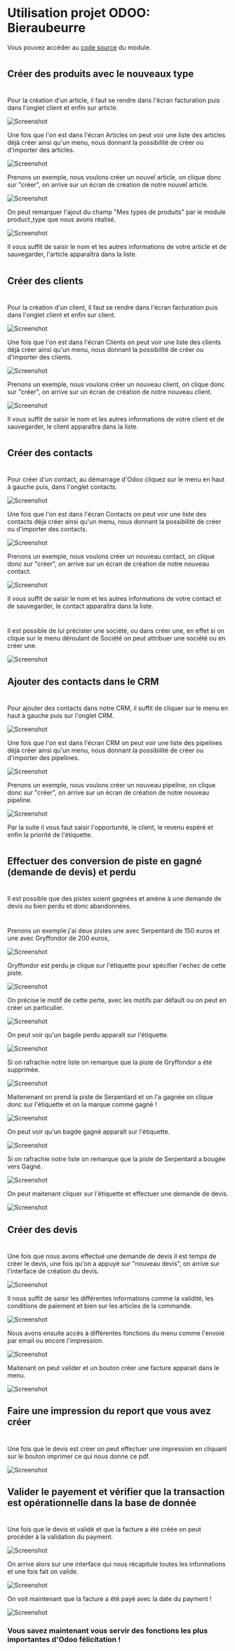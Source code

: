 # Utilisation projet ODOO: Bieraubeurre

Vous pouvez accéder au [code source](https://github.com/pierre-roman/Projet-Odoo-Type-Product) du module.

#

## Créer des produits avec le nouveaux type

#

Pour la création d'un article, il faut se rendre dans l'écran facturation puis dans l'onglet client et enfin sur article.

![Screenshot](img/menu_article.PNG)

Une fois que l'on est dans l'écran Articles on peut voir une liste des articles déjà créer ainsi qu'un menu, nous donnant la possibilité de créer ou d'importer des articles.

![Screenshot](img/liste_article.PNG)

Prenons un exemple, nous voulons créer un nouvel article, on clique donc sur "créer", on arrive sur un écran de création de notre nouvel article.

![Screenshot](img/ecran_article.PNG)

On peut remarquer l'ajout du champ "Mes types de produits" par le module product_type que nous avons réalisé.

![Screenshot](img/type_article.png)

Il vous suffit de saisir le nom et les autres informations de votre article et de sauvegarder, l'article apparaîtra dans la liste.

#

## Créer des clients

#

Pour la création d'un client, il faut se rendre dans l'écran facturation puis dans l'onglet client et enfin sur client.

![Screenshot](img/menu_client.PNG)

Une fois que l'on est dans l'écran Clients on peut voir une liste des clients déjà créer ainsi qu'un menu, nous donnant la possibilité de créer ou d'importer des clients.

![Screenshot](img/liste_client.PNG)

Prenons un exemple, nous voulons créer un nouveau client, on clique donc sur "créer", on arrive sur un écran de création de notre nouveau client.

![Screenshot](img/ecran_client.PNG)

Il vous suffit de saisir le nom et les autres informations de votre client et de sauvegarder, le client apparaîtra dans la liste.

#

## Créer des contacts

#

Pour créer d'un contact, au démarrage d'Odoo cliquez sur le menu en haut à gauche puis, dans l'onglet contacts.

![Screenshot](img/menu_contact.PNG)

Une fois que l'on est dans l'écran Contacts on peut voir une liste des contacts déjà créer ainsi qu'un menu, nous donnant la possibilité de créer ou d'importer des contacts.

![Screenshot](img/liste_contact.PNG)

Prenons un exemple, nous voulons créer un nouveau contact, on clique donc sur "créer", on arrive sur un écran de création de notre nouveau contact.

![Screenshot](img/ecran_contact.PNG)

Il vous suffit de saisir le nom et les autres informations de votre contact et de sauvegarder, le contact apparaîtra dans la liste.

#

Il est possible de lui précister une société, ou dans créer une, en effet si on clique sur le menu déroulant de Société on peut attribuer une société ou en créer une.

![Screenshot](img/champ_societe.png)

## Ajouter des contacts dans le CRM

#

Pour ajouter des contacts dans notre CRM, il suffit de cliquer sur le menu en haut à gauche puis sur l'onglet CRM.

![Screenshot](img/menu_CRM.PNG)

Une fois que l'on est dans l'écran CRM on peut voir une liste des pipelines déjà créer ainsi qu'un menu, nous donnant la possibilité de créer ou d'importer des pipelines.

![Screenshot](img/liste_CRM.PNG)

Prenons un exemple, nous voulons créer un nouveau pipeline, on clique donc sur "créer", on arrive sur un écran de création de notre nouveau pipeline.

![Screenshot](img/ecran_CRM.PNG)

Par la suite il vous faut saisir l'opportunité, le client, le revenu espéré et enfin la priorité de l'étiquette.

#

## Effectuer des conversion de piste en gagné (demande de devis) et perdu

#

Il est possible que des pistes soient gagnées et amène à une demande de devis ou bien perdu et donc abandonnées.

#

Prenons un exemple j'ai deux pistes une avec Serpentard de 150 euros et une avec Gryffondor de 200 euros,

![Screenshot](img/nouv_piste.PNG)

Gryffondor est perdu je clique sur l'étiquette pour spécifier l'echec de cette piste.

![Screenshot](img/perdu_piste.PNG)

On précise le motif de cette perte, avec les motifs par défault ou on peut en créer un particulier.

![Screenshot](img/perdu_piste_motif.png)

On peut voir qu'un bagde perdu apparaît sur l'étiquette.

![Screenshot](img/piste_perdu_badge.PNG)

Si on rafrachie notre liste on remarque que la piste de Gryffondor a été supprimée.

![Screenshot](img/liste_CRM_refresh.PNG)

Maitenenant on prend la piste de Serpentard et on l'a gagnée on clique donc sur l'étiquette et on la marque comme gagné !

![Screenshot](img/gagne_piste.PNG)

On peut voir qu'un bagde gagné apparaît sur l'étiquette.

![Screenshot](img/piste_gagne_badge.PNG)

Si on rafrachie notre liste on remarque que la piste de Serpentard a bougée vers Gagné.

![Screenshot](img/liste_CRM_gagne.PNG)

On peut maitenant cliquer sur l'étiquette et effectuer une demande de devis.

![Screenshot](img/demande_devis.PNG)

## Créer des devis

#

Une fois que nous avons effectué une demande de devis il est temps de créer le devis, une fois qu'on a appuyé sur "nouveau devis", on arrive sur l'interface de création du devis.

![Screenshot](img/ecran_devis.PNG)

Il nous suffit de saisir les différentes informations comme la validité, les conditions de paiement et bien sur les articles de la commande.

![Screenshot](img/ecran_devis_complet.PNG)

Nous avons ensuite accès à différentes fonctions du menu comme l'envoie par email ou encore l'impression.

![Screenshot](img/ecran_devis_menu.PNG)

Maitenant on peut valider et un bouton créer une facture apparait dans le menu.

![Screenshot](img/menu_devis_facture.PNG)

## Faire une impression du report que vous avez créer

#

Une fois que le devis est créer on peut effectuer une impression en cliquant sur le bouton imprimer ce qui nous donne ce pdf.

![Screenshot](img/devis_pdf.png)

## Valider le payement et vérifier que la transaction est opérationnelle dans la base de donnée

# 

Une fois que le devis et validé et que la facture a été créée on peut procéder à la validation du payment.

![Screenshot](img/facture_vald.PNG)

On arrive alors sur une interface qui nous récapitule toutes les informations et une fois fait on valide.

![Screenshot](img/facture_vald_inter.PNG)

On voit maintenant que la facture a été payé avec la date du payment ! 

![Screenshot](img/facture_paye.PNG)


### Vous savez maintenant vous servir des fonctions les plus importantes d'Odoo félicitation !